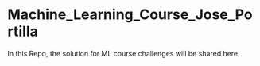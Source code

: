 # Machine_Learning_Course_Jose_Portilla

In this Repo, the solution for ML course challenges will be shared here 
